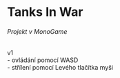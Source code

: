 <h1>Tanks In War</h1>
<h6>Projekt v MonoGame</h6>
v1<br>
  - ovládání pomocí WASD<br>
  - střílení pomocí Levého tlačítka myši
